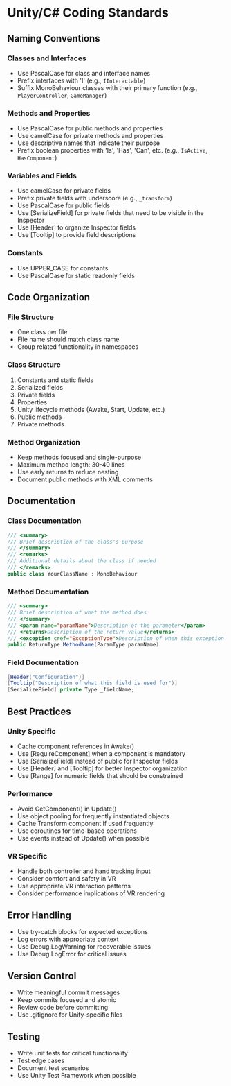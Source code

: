 # Unity/C# Coding Standards

## Naming Conventions

### Classes and Interfaces
- Use PascalCase for class and interface names
- Prefix interfaces with 'I' (e.g., `IInteractable`)
- Suffix MonoBehaviour classes with their primary function (e.g., `PlayerController`, `GameManager`)

### Methods and Properties
- Use PascalCase for public methods and properties
- Use camelCase for private methods and properties
- Use descriptive names that indicate their purpose
- Prefix boolean properties with 'Is', 'Has', 'Can', etc. (e.g., `IsActive`, `HasComponent`)

### Variables and Fields
- Use camelCase for private fields
- Prefix private fields with underscore (e.g., `_transform`)
- Use PascalCase for public fields
- Use [SerializeField] for private fields that need to be visible in the Inspector
- Use [Header] to organize Inspector fields
- Use [Tooltip] to provide field descriptions

### Constants
- Use UPPER_CASE for constants
- Use PascalCase for static readonly fields

## Code Organization

### File Structure
- One class per file
- File name should match class name
- Group related functionality in namespaces

### Class Structure
1. Constants and static fields
2. Serialized fields
3. Private fields
4. Properties
5. Unity lifecycle methods (Awake, Start, Update, etc.)
6. Public methods
7. Private methods

### Method Organization
- Keep methods focused and single-purpose
- Maximum method length: 30-40 lines
- Use early returns to reduce nesting
- Document public methods with XML comments

## Documentation

### Class Documentation
```csharp
/// <summary>
/// Brief description of the class's purpose
/// </summary>
/// <remarks>
/// Additional details about the class if needed
/// </remarks>
public class YourClassName : MonoBehaviour
```

### Method Documentation
```csharp
/// <summary>
/// Brief description of what the method does
/// </summary>
/// <param name="paramName">Description of the parameter</param>
/// <returns>Description of the return value</returns>
/// <exception cref="ExceptionType">Description of when this exception is thrown</exception>
public ReturnType MethodName(ParamType paramName)
```

### Field Documentation
```csharp
[Header("Configuration")]
[Tooltip("Description of what this field is used for")]
[SerializeField] private Type _fieldName;
```

## Best Practices

### Unity Specific
- Cache component references in Awake()
- Use [RequireComponent] when a component is mandatory
- Use [SerializeField] instead of public for Inspector fields
- Use [Header] and [Tooltip] for better Inspector organization
- Use [Range] for numeric fields that should be constrained

### Performance
- Avoid GetComponent() in Update()
- Use object pooling for frequently instantiated objects
- Cache Transform component if used frequently
- Use coroutines for time-based operations
- Use events instead of Update() when possible

### VR Specific
- Handle both controller and hand tracking input
- Consider comfort and safety in VR
- Use appropriate VR interaction patterns
- Consider performance implications of VR rendering

## Error Handling
- Use try-catch blocks for expected exceptions
- Log errors with appropriate context
- Use Debug.LogWarning for recoverable issues
- Use Debug.LogError for critical issues

## Version Control
- Write meaningful commit messages
- Keep commits focused and atomic
- Review code before committing
- Use .gitignore for Unity-specific files

## Testing
- Write unit tests for critical functionality
- Test edge cases
- Document test scenarios
- Use Unity Test Framework when possible 